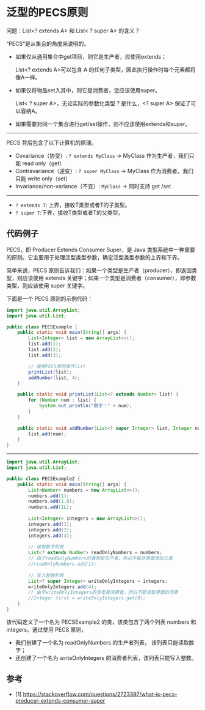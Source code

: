 # 泛型的PECS原则

问题：List<? extends A> 和 List< ? super A> 的含义？

“PECS”是从集合的角度来说明的。

- 如果仅从通用集合中get项目，则它是生产者，应使用extends；

  List<? extends A>可以包含 A 的任何子类型，因此执行操作时每个元素都将像A一样。

- 如果仅将物品set入其中，则它是消费者，您应该使用super。

  List< ? super A>，无论实际的参数化类型 ? 是什么，<? super A> 保证了可以容纳A。

- 如果需要对同一个集合进行get/set操作，则不应该使用extends和super。

---

PECS 背后包含了以下计算机的原理。

- Covariance（协变）: `? extends MyClass` -> MyClass 作为生产者，我们只能 read only（get）
- Contravariance（逆变）: `? super MyClass` -> MyClass 作为消费者，我们只能 write only（set）
- Invariance/non-variance（不变）: `MyClass` -> 同时支持 get /set

---

- `? extends T`: 上界，接收T类型或者T的子类型。
- `? super T`:下界，接收T类型或者T的父类型。

## 代码例子

PECS，即 Producer Extends Consumer Super，是 Java 类型系统中一种重要的原则。它主要用于处理泛型类型参数，确定泛型类型参数的上界和下界。

简单来说，PECS 原则告诉我们：如果一个类型是生产者（producer），即返回类型，则应该使用 extends 关键字；如果一个类型是消费者（consumer），即参数类型，则应该使用 super 关键字。

下面是一个 PECS 原则的示例代码：

```java
import java.util.ArrayList;
import java.util.List;

public class PECSExample {
    public static void main(String[] args) {
        List<Integer> list = new ArrayList<>();
        list.add(1);
        list.add(2);
        list.add(3);

        // 使用PECS原则操作list
        printList(list);
        addNumber(list, 4);
    }

    public static void printList(List<? extends Number> list) {
        for (Number num : list) {
            System.out.println("数字：" + num);
        }
    }

    public static void addNumber(List<? super Integer> list, Integer num) {
        list.add(num);
    }
}
```

---

```java
import java.util.ArrayList;
import java.util.List;

public class PECSExample2 {
    public static void main(String[] args) {
        List<Number> numbers = new ArrayList<>();
        numbers.add(1);
        numbers.add(1.0);
        numbers.add(1L);
        
        List<Integer> integers = new ArrayList<>();
        integers.add(1);
        integers.add(2);
        integers.add(3);
        
        // 读取数字列表
        List<? extends Number> readOnlyNumbers = numbers;
        // 由于readOnlyNumbers的类型是生产者，所以不能往里面添加元素
        //readOnlyNumbers.add(1);
        
        // 写入整数列表
        List<? super Integer> writeOnlyIntegers = integers;
        writeOnlyIntegers.add(4);
        // 由于writeOnlyIntegers的类型是消费者，所以不能读取里面的元素
        //Integer first = writeOnlyIntegers.get(0);
    }
}
```

该代码定义了一个名为 PECSExample2 的类，该类包含了两个列表 numbers 和 integers。通过使用 PECS 原则，
- 我们创建了一个名为 readOnlyNumbers 的生产者列表， 该列表只能读取数字；
- 还创建了一个名为 writeOnlyIntegers 的消费者列表，该列表只能写入整数。

## 参考

- [1]  https://stackoverflow.com/questions/2723397/what-is-pecs-producer-extends-consumer-super 